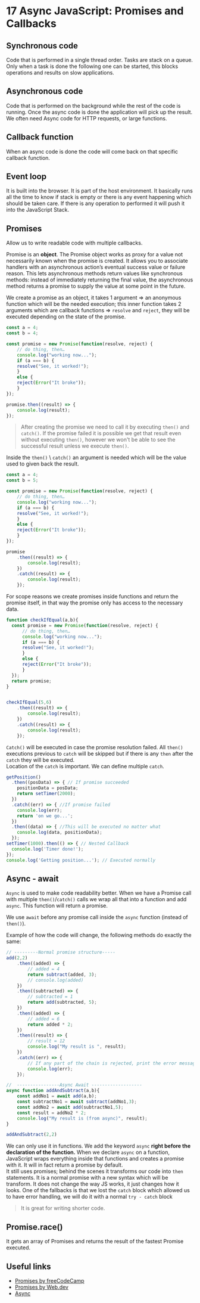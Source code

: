 # 17 Async JavaScript: Promises and Callbacks

## Synchronous code

Code that is performed in a single thread order. Tasks are stack on a queue. Only when a task is done the following one can be started, this blocks operations and results on slow applications. 

## Asynchronous code

Code that is performed on the background while the rest of the code is running. Once the async code is done the application will pick up the result.
We often need Async code for HTTP requests, or large functions.

## Callback function

When an async code is done the code will come back on that specific callback function.

## Event loop

It is built into the browser. It is part of the host environment. It basically runs all the time to know if stack is empty or there is any event happening which should be taken care. If there is any operation to performed it will push it into the JavaScript Stack.

## Promises

Allow us to write readable code with multiple callbacks.

Promise is an **object**. The Promise object works as proxy for a value not necessarily known when the promise is created. It allows you to associate handlers with an asynchronous action’s eventual success value or failure reason. This lets asynchronous methods return values like synchronous methods: instead of immediately returning the final value, the asynchronous method returns a promise to supply the value at some point in the future.

We create a promise as an object, it takes 1 argument => an anonymous function which will be the needed execution; this inner function takes 2 arguments which are callback functions => `resolve` and `reject`, they will be executed depending on the state of the promise.

```JavaScript
const a = 4;
const b = 4;

const promise = new Promise(function(resolve, reject) {
    // do thing, then…
    console.log("working now...");
    if (a === b) {
    resolve("See, it worked!");
    }
    else {
    reject(Error("It broke"));
    }
});

promise.then((result) => {
    console.log(result);
});
```

> After creating the promise we need to call it by executing `then()` and `catch()`. If the promise failed it is possible we get that result even without executing `then()`, however we won't be able to see the successful result unless we execute `then()`. 

Inside the `then()` \ `catch()` an argument is needed which will be the value used to given back the result.

```JavaScript
const a = 4;
const b = 5;

const promise = new Promise(function(resolve, reject) {
    // do thing, then…
    console.log("working now...");
    if (a === b) {
    resolve("See, it worked!");
    }
    else {
    reject(Error("It broke"));
    }
});

promise
    .then((result) => {
        console.log(result);
    })
    .catch((result) => {
        console.log(result);
    });
```

For scope reasons we create promises inside functions and return the promise itself, in that way the promise only has access to the necessary data.

```JavaScript
function checkIfEqual(a,b){
  const promise = new Promise(function(resolve, reject) {
      // do thing, then…
      console.log("working now...");
      if (a === b) {
      resolve("See, it worked!");
      }
      else {
      reject(Error("It broke"));
      }
  });
  return promise;
}


checkIfEqual(5,6)
    .then((result) => {
        console.log(result);
    })
    .catch((result) => {
        console.log(result);
    });
```

`Catch()` will be executed in case the promise resolution failed. All `then()` executions previous to `catch` will be skipped but if there is any `then` after the `catch` they will be executed.   
Location of the `catch` is important. We can define multiple `catch`.

```JavaScript
getPosition()
  .then((posData) => { // If promise succeeded
    positionData = posData;
    return setTimer(2000);
  })
  .catch((err) => { //If promise failed
    console.log(err);
    return 'on we go...';
  })
  .then((data) => { //This will be executed no matter what
    console.log(data, positionData);
  });
setTimer(1000).then(() => { // Nested Callback
  console.log('Timer done!');
});
console.log('Getting position...'); // Executed normally
```

## Async - await

`Async` is used to make code readability better. When we have a Promise call with multiple `then()`/`catch()` calls we wrap all that into a function and add `async`. This function will return a promise.

We use `await` before any promise call inside the `async` function (instead of `then()`).

Example of how the code will change, the following methods do exactly the same:

```JavaScript
// ---------Normal promise structure-----
add(2,2)
    .then((added) => {
        // added = 4
        return subtract(added, 3);
        // console.log(added)
    })
    .then((subtracted) => {
        // subtracted = 1
        return add(subtracted, 5);
    })
    .then((added) => {
        // added = 6
        return added * 2;    
    })
    .then((result) => {
        // result = 12
        console.log("My result is ", result);
    })
    .catch((err) => {
        // If any part of the chain is rejected, print the error message.
        console.log(err);
    });

//  ----------------Async Await -------------------
async function addAndSubtract(a,b){
    const addNo1 = await add(a,b);
    const subtractNo1 = await subtract(addNo1,3);
    const addNo2 = await add(subtractNo1,5);
    const result = addNo2 * 2;
    console.log("My result is (from async)", result);
}

addAndSubtract(2,2)
```

We can only use it in functions. We add the keyword `async` **right before the declaration of the function.**
When we declare `async` on a function, JavaScript wraps everything inside that functions and creates a promise with it. It will in fact return a promise by default.  
It still uses promises; behind the scenes it transforms our code into `then` statements. It is a normal promise with a new syntax which will be transform. 
It does not change the way JS works, it just changes how it looks. One of the fallbacks is that we lost the `catch` block which allowed us to have error handling, we will do it with a normal `try - catch` block

> It is great for writing shorter code. 

## Promise.race()

It gets an array of Promises and returns the result of the fastest Promise executed.

## Useful links

- [Promises by freeCodeCamp](https://www.freecodecamp.org/news/javascript-promises-explained/#:~:text=What%20is%20a%20promise%20in,operation%2C%20and%20its%20resulting%20value.)
- [Promises by Web.dev](https://web.dev/promises/)
- [Async](https://developer.mozilla.org/en-US/docs/Web/JavaScript/Reference/Statements/async_function)